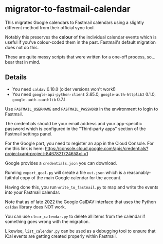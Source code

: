 # migrator-to-fastmail-calendar

This migrates Google calendars to Fastmail calendars using a slightly different
method from their official sync tool.

Notably this preserves the **colour** of the individual calendar events which is
useful if you've colour-coded them in the past.  Fastmail's default migration
does not do this.

These are quite messy scripts that were written for a one-off process,
so... bear that in mind.

## Details

* You need `caldav` 0.10.0 (older versions won't work!)
* You need `google-api-python-client` 2.65.0, `google-auth-httplib2` 0.1.0,
`google-auth-oauthlib` 0.7.1.

Use `FASTMAIL_USERNAME` and `FASTMAIL_PASSWORD` in the environment to login to
Fastmail.

The credentials should be your email address and your app-specific password
which is configured in the "Third-party apps" section of the Fastmail settings
panel.

For the Google part, you need to register an app in the Cloud Console.  For me
this link is here:
https://console.cloud.google.com/apis/credentials?project=api-project-846782172465&pli=1

Google provides a `credentials.json` you can download.

Running `export_gcal.py` will create a file `out.json` which is a
reasonably-faithful copy of the main Google calendar for the account.

Having done this, you run `write_to_fastmail.py` to map and write the events
into your Fastmail calendar.

Note that as of late 2022 the Google CalDAV interface that uses the Python
`caldav` library does NOT work.

You can use `clear_calendar.py` to delete all items from the calendar if
something goes wrong with the migration.

Likewise, `list_calendar.py` can be used as a debugging tool to ensure that iCal
events are getting created properly within Fastmail.
